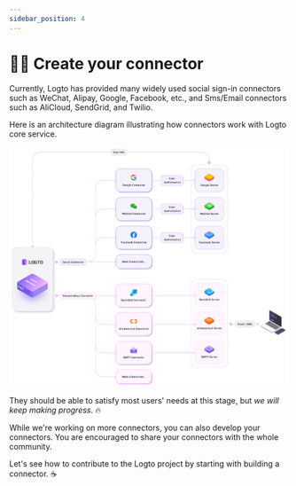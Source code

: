 ```yaml
---
sidebar_position: 4
---
```


# 🧑‍🔬 Create your connector

Currently, Logto has provided many widely used social sign-in connectors such as WeChat, Alipay, Google, Facebook, etc., and Sms/Email connectors such as AliCloud, SendGrid, and Twilio.

Here is an architecture diagram illustrating how connectors work with Logto core service.

![Connector Framework](./assets/architecture.png)

They should be able to satisfy most users' needs at this stage, but _we will keep making progress_. :fire:

While we're working on more connectors, you can also develop your connectors. You are encouraged to share your connectors with the whole community.

Let's see how to contribute to the Logto project by starting with building a connector. :coffee:

